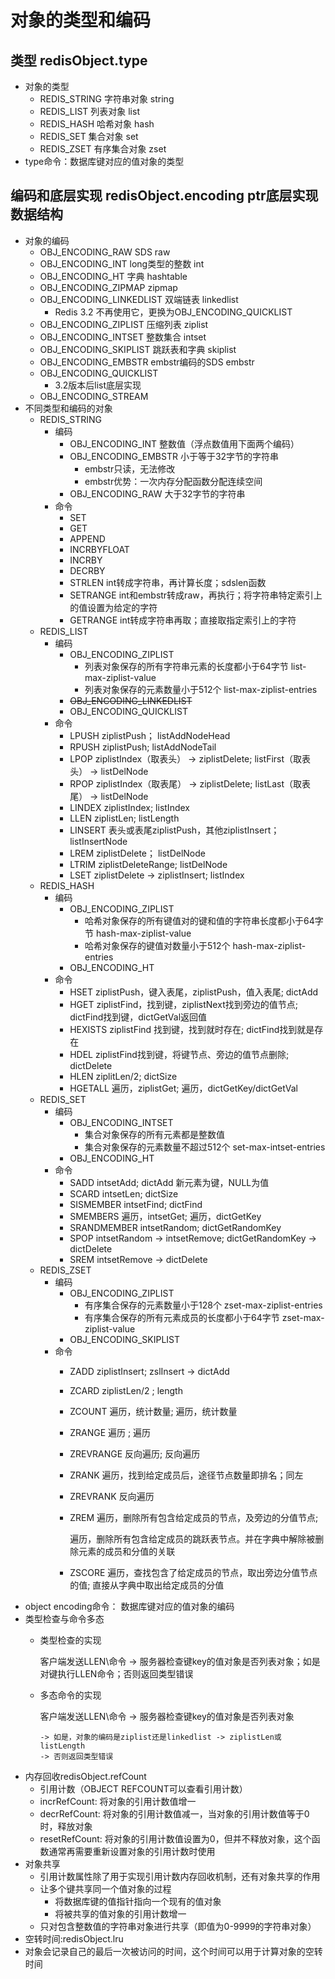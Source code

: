# 对象的类型和编码

## 类型 redisObject.type

* 对象的类型
  * REDIS\_STRING 字符串对象 string
  * REDIS\_LIST 列表对象 list
  * REDIS\_HASH 哈希对象 hash
  * REDIS\_SET 集合对象 set
  * REDIS\_ZSET 有序集合对象 zset
* type命令：数据库键对应的值对象的类型

## 编码和底层实现 redisObject.encoding ptr底层实现数据结构

* 对象的编码
  * OBJ\_ENCODING\_RAW SDS    raw
  * OBJ\_ENCODING\_INT long类型的整数  int
  * OBJ\_ENCODING\_HT 字典    hashtable
  * OBJ\_ENCODING\_ZIPMAP zipmap
  * OBJ\_ENCODING\_LINKEDLIST 双端链表    linkedlist
    * Redis 3.2 不再使用它，更换为OBJ\_ENCODING\_QUICKLIST
  * OBJ\_ENCODING\_ZIPLIST 压缩列表   ziplist
  * OBJ\_ENCODING\_INTSET 整数集合    intset
  * OBJ\_ENCODING\_SKIPLIST 跳跃表和字典  skiplist
  * OBJ\_ENCODING\_EMBSTR embstr编码的SDS  embstr
  * OBJ\_ENCODING\_QUICKLIST
    * 3.2版本后list底层实现
  * OBJ\_ENCODING\_STREAM
* 不同类型和编码的对象
  * REDIS\_STRING
    * 编码
      * OBJ\_ENCODING\_INT 整数值（浮点数值用下面两个编码）
      * OBJ\_ENCODING\_EMBSTR 小于等于32字节的字符串
        * embstr只读，无法修改
        * embstr优势：一次内存分配函数分配连续空间
      * OBJ\_ENCODING\_RAW 大于32字节的字符串
    * 命令
      * SET
      * GET
      * APPEND
      * INCRBYFLOAT
      * INCRBY
      * DECRBY
      * STRLEN int转成字符串，再计算长度；sdslen函数
      * SETRANGE int和embstr转成raw，再执行；将字符串特定索引上的值设置为给定的字符
      * GETRANGE int转成字符串再取；直接取指定索引上的字符
  * REDIS\_LIST
    * 编码
      * OBJ\_ENCODING\_ZIPLIST
        * 列表对象保存的所有字符串元素的长度都小于64字节 list-max-ziplist-value
        * 列表对象保存的元素数量小于512个 list-max-ziplist-entries
      * ~~OBJ\_ENCODING\_LINKEDLIST~~
      * OBJ\_ENCODING\_QUICKLIST
    * 命令
      * LPUSH ziplistPush； listAddNodeHead
      * RPUSH ziplistPush; listAddNodeTail
      * LPOP ziplistIndex（取表头） -&gt; ziplistDelete; listFirst（取表头） -&gt; listDelNode
      * RPOP ziplistIndex（取表尾） -&gt; ziplistDelete; listLast（取表尾） -&gt; listDelNode
      * LINDEX ziplistIndex; listIndex
      * LLEN ziplistLen; listLength
      * LINSERT 表头或表尾ziplistPush，其他ziplistInsert；listInsertNode
      * LREM ziplistDelete； listDelNode
      * LTRIM ziplistDeleteRange; listDelNode
      * LSET ziplistDelete -&gt; ziplistInsert; listIndex
  * REDIS\_HASH
    * 编码
      * OBJ\_ENCODING\_ZIPLIST
        * 哈希对象保存的所有键值对的键和值的字符串长度都小于64字节 hash-max-ziplist-value
        * 哈希对象保存的键值对数量小于512个 hash-max-ziplist-entries
      * OBJ\_ENCODING\_HT
    * 命令
      * HSET  ziplistPush，键入表尾，ziplistPush，值入表尾; dictAdd
      * HGET ziplistFind，找到键，ziplistNext找到旁边的值节点; dictFind找到键，dictGetVal返回值
      * HEXISTS ziplistFind 找到键，找到就时存在; dictFind找到就是存在
      * HDEL ziplistFind找到键，将键节点、旁边的值节点删除; dictDelete
      * HLEN ziplitLen/2; dictSize
      * HGETALL 遍历，ziplistGet; 遍历，dictGetKey/dictGetVal
  * REDIS\_SET
    * 编码
      * OBJ\_ENCODING\_INTSET
        * 集合对象保存的所有元素都是整数值
        * 集合对象保存的元素数量不超过512个 set-max-intset-entries
      * OBJ\_ENCODING\_HT
    * 命令
      * SADD intsetAdd; dictAdd 新元素为键，NULL为值
      * SCARD intsetLen; dictSize
      * SISMEMBER intsetFind; dictFind
      * SMEMBERS 遍历，intsetGet; 遍历，dictGetKey
      * SRANDMEMBER intsetRandom; dictGetRandomKey
      * SPOP intsetRandom -&gt; intsetRemove; dictGetRandomKey -&gt; dictDelete
      * SREM intsetRemove -&gt; dictDelete
  * REDIS\_ZSET
    * 编码
      * OBJ\_ENCODING\_ZIPLIST
        * 有序集合保存的元素数量小于128个 zset-max-ziplist-entries
        * 有序集合保存的所有元素成员的长度都小于64字节   zset-max-ziplist-value
      * OBJ\_ENCODING\_SKIPLIST
    * 命令
      * ZADD ziplistInsert; zslInsert -&gt; dictAdd
      * ZCARD ziplistLen/2 ; length
      * ZCOUNT 遍历，统计数量; 遍历，统计数量
      * ZRANGE 遍历 ; 遍历
      * ZREVRANGE 反向遍历; 反向遍历
      * ZRANK 遍历，找到给定成员后，途径节点数量即排名；同左
      * ZREVRANK 反向遍历
      * ZREM 遍历，删除所有包含给定成员的节点，及旁边的分值节点; 

        遍历，删除所有包含给定成员的跳跃表节点。并在字典中解除被删除元素的成员和分值的关联

      * ZSCORE 遍历，查找包含了给定成员的节点，取出旁边分值节点的值; 直接从字典中取出给定成员的分值
* object encoding命令： 数据库键对应的值对象的编码
* 类型检查与命令多态
  * 类型检查的实现

    客户端发送LLEN\命令 -&gt; 服务器检查键key的值对象是否列表对象；如是对键执行LLEN命令；否则返回类型错误

  * 多态命令的实现

    客户端发送LLEN\命令 -&gt; 服务器检查键key的值对象是否列表对象

    ```text
    -> 如是，对象的编码是ziplist还是linkedlist -> ziplistLen或listLength
    -> 否则返回类型错误
    ```
* 内存回收redisObject.refCount
  * 引用计数（OBJECT REFCOUNT可以查看引用计数）
  * incrRefCount: 将对象的引用计数值增一
  * decrRefCount: 将对象的引用计数值减一，当对象的引用计数值等于0时，释放对象
  * resetRefCount: 将对象的引用计数值设置为0，但并不释放对象，这个函数通常再需要重新设置对象的引用计数时使用
* 对象共享
  * 引用计数属性除了用于实现引用计数内存回收机制，还有对象共享的作用
  * 让多个键共享同一个值对象的过程
    * 将数据库键的值指针指向一个现有的值对象
    * 将被共享的值对象的引用计数增一
  * 只对包含整数值的字符串对象进行共享（即值为0-9999的字符串对象）
* 空转时间:redisObject.lru
* 对象会记录自己的最后一次被访问的时间，这个时间可以用于计算对象的空转时间

